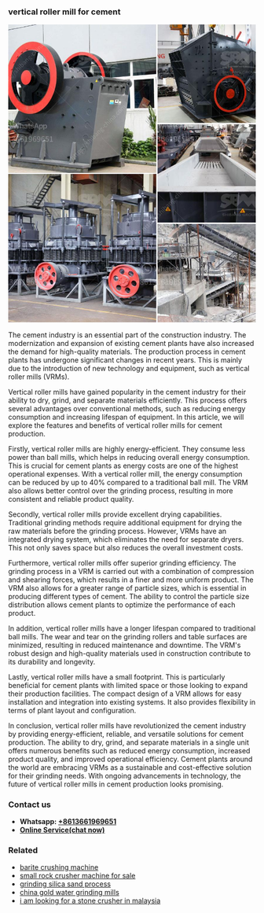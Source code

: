 <h3>vertical roller mill for cement</h3><img src='1706755340.jpg' alt=''><p>The cement industry is an essential part of the construction industry. The modernization and expansion of existing cement plants have also increased the demand for high-quality materials. The production process in cement plants has undergone significant changes in recent years. This is mainly due to the introduction of new technology and equipment, such as vertical roller mills (VRMs).</p><p>Vertical roller mills have gained popularity in the cement industry for their ability to dry, grind, and separate materials efficiently. This process offers several advantages over conventional methods, such as reducing energy consumption and increasing lifespan of equipment. In this article, we will explore the features and benefits of vertical roller mills for cement production.</p><p>Firstly, vertical roller mills are highly energy-efficient. They consume less power than ball mills, which helps in reducing overall energy consumption. This is crucial for cement plants as energy costs are one of the highest operational expenses. With a vertical roller mill, the energy consumption can be reduced by up to 40% compared to a traditional ball mill. The VRM also allows better control over the grinding process, resulting in more consistent and reliable product quality.</p><p>Secondly, vertical roller mills provide excellent drying capabilities. Traditional grinding methods require additional equipment for drying the raw materials before the grinding process. However, VRMs have an integrated drying system, which eliminates the need for separate dryers. This not only saves space but also reduces the overall investment costs.</p><p>Furthermore, vertical roller mills offer superior grinding efficiency. The grinding process in a VRM is carried out with a combination of compression and shearing forces, which results in a finer and more uniform product. The VRM also allows for a greater range of particle sizes, which is essential in producing different types of cement. The ability to control the particle size distribution allows cement plants to optimize the performance of each product.</p><p>In addition, vertical roller mills have a longer lifespan compared to traditional ball mills. The wear and tear on the grinding rollers and table surfaces are minimized, resulting in reduced maintenance and downtime. The VRM's robust design and high-quality materials used in construction contribute to its durability and longevity.</p><p>Lastly, vertical roller mills have a small footprint. This is particularly beneficial for cement plants with limited space or those looking to expand their production facilities. The compact design of a VRM allows for easy installation and integration into existing systems. It also provides flexibility in terms of plant layout and configuration.</p><p>In conclusion, vertical roller mills have revolutionized the cement industry by providing energy-efficient, reliable, and versatile solutions for cement production. The ability to dry, grind, and separate materials in a single unit offers numerous benefits such as reduced energy consumption, increased product quality, and improved operational efficiency. Cement plants around the world are embracing VRMs as a sustainable and cost-effective solution for their grinding needs. With ongoing advancements in technology, the future of vertical roller mills in cement production looks promising.</p><h3>Contact us</h3><ul><li><strong>Whatsapp:&nbsp;<a href="https://wa.me/8613661969651">+8613661969651</a></strong></li><li><a href="https://swt.shibang-china.com/?git&amp;zhl&amp;vertical roller mill for cement"><strong>Online Service(chat now)</strong></a></li></ul><h3>Related</h3><ul><li><a href='barite crushing machine.md'>barite crushing machine</a></li><li><a href='small rock crusher machine for sale.md'>small rock crusher machine for sale</a></li><li><a href='grinding silica sand process.md'>grinding silica sand process</a></li><li><a href='china gold water grinding mills.md'>china gold water grinding mills</a></li><li><a href='i am looking for a stone crusher in malaysia.md'>i am looking for a stone crusher in malaysia</a></li></ul>